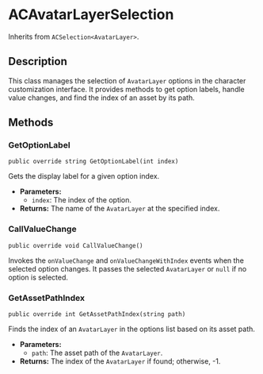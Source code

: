 # ACAvatarLayerSelection

Inherits from `ACSelection<AvatarLayer>`.

## Description

This class manages the selection of `AvatarLayer` options in the character customization interface. It provides methods to get option labels, handle value changes, and find the index of an asset by its path.

## Methods

### GetOptionLabel
`public override string GetOptionLabel(int index)`

Gets the display label for a given option index.

-   **Parameters:**
    -   `index`: The index of the option.
-   **Returns:** The name of the `AvatarLayer` at the specified index.

### CallValueChange
`public override void CallValueChange()`

Invokes the `onValueChange` and `onValueChangeWithIndex` events when the selected option changes. It passes the selected `AvatarLayer` or `null` if no option is selected.

### GetAssetPathIndex
`public override int GetAssetPathIndex(string path)`

Finds the index of an `AvatarLayer` in the options list based on its asset path.

-   **Parameters:**
    -   `path`: The asset path of the `AvatarLayer`.
-   **Returns:** The index of the `AvatarLayer` if found; otherwise, -1.
